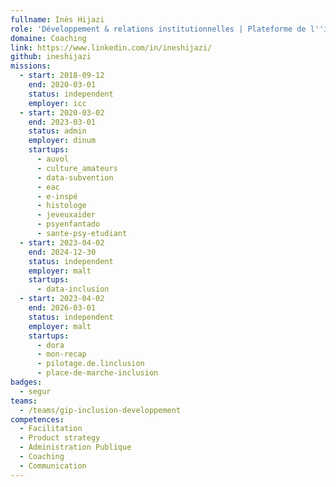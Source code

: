 ```yaml
---
fullname: Inès Hijazi
role: 'Développement & relations institutionnelles | Plateforme de l''inclusion '
domaine: Coaching
link: https://www.linkedin.com/in/ineshijazi/
github: ineshijazi
missions:
  - start: 2018-09-12
    end: 2020-03-01
    status: independent
    employer: icc
  - start: 2020-03-02
    end: 2023-03-01
    status: admin
    employer: dinum
    startups:
      - auvol
      - culture_amateurs
      - data-subvention
      - eac
      - e-inspé
      - histologe
      - jeveuxaider
      - psyenfantado
      - sante-psy-etudiant
  - start: 2023-04-02
    end: 2024-12-30
    status: independent
    employer: malt
    startups:
      - data-inclusion
  - start: 2023-04-02
    end: 2026-03-01
    status: independent
    employer: malt
    startups:
      - dora
      - mon-recap
      - pilotage.de.linclusion
      - place-de-marche-inclusion
badges:
  - segur
teams:
  - /teams/gip-inclusion-developpement
competences:
  - Facilitation
  - Product strategy
  - Administration Publique
  - Coaching
  - Communication
---
```

